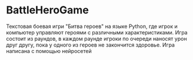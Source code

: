 # BattleHeroGame
 Текстовая боевая игри "Битва героев" на языке Python, где игрок и компьютер управляют героями с различными характеристиками. Игра состоит из раундов, в каждом раунде игроки по очереди наносят урон друг другу, пока у одного из героев не закончится здоровье. Игра написана с помощью нейросетей
